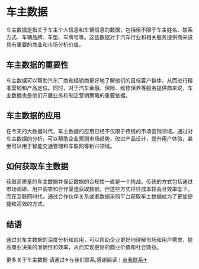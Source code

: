 # 车主数据

车主数据是指关于车主个人信息和车辆信息的数据，包括但不限于车主姓名、联系方式、车辆品牌、车型、车牌号等。这些数据对于汽车行业和相关服务提供商来说具有重要的商业和市场分析价值。

## 车主数据的重要性

车主数据可以帮助汽车厂商和经销商更好地了解他们的目标客户群体，从而进行精准营销和产品定位。同时，对于汽车金融、保险、维修保养等服务提供商来说，车主数据也是他们开展业务和制定营销策略的重要依据。

## 车主数据的应用

在今天的大数据时代，车主数据的应用已经不仅限于传统的市场营销领域。通过对车主数据的分析，可以帮助企业预测市场趋势，改进产品设计，提升用户体验，甚至可以用于智能交通管理和车联网等新兴领域。

## 如何获取车主数据

获取高质量的车主数据并保证数据的合规性一直是一个挑战。传统的方式包括通过市场调研、用户调查和合作渠道获取数据，但这些方式往往成本较高且效率低下。而在互联网时代，通过合作伙伴关系或者数据采购平台获取车主数据成为了更加便捷和高效的方式。

## 结语

通过对车主数据的深度分析和应用，可以帮助企业更好地理解市场和用户需求，提高商业决策的准确性和效率，从而实现更好的商业价值和社会效益。

更多关于车主数据 请通过✈与我们联系,感谢阅读！[点我联系✈](https://www.k02.cc)